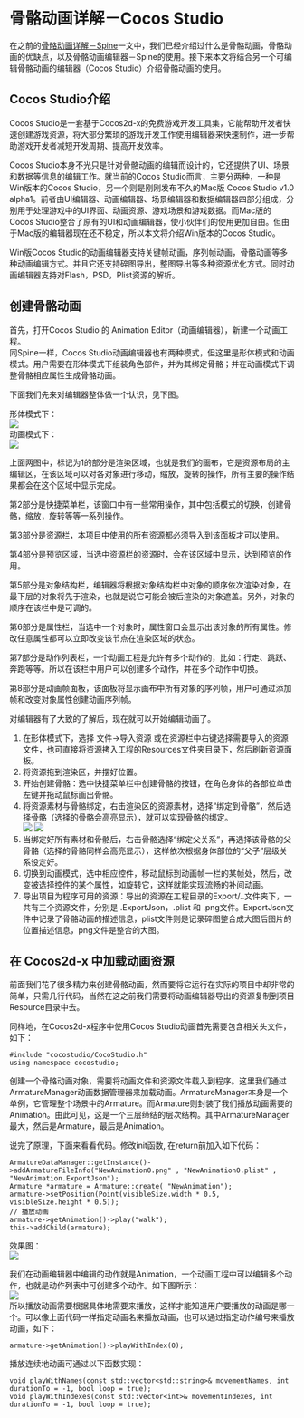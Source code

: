 # 骨骼动画详解－Cocos Studio

在之前的[骨骼动画详解－Spine]()一文中，我们已经介绍过什么是骨骼动画，骨骼动画的优缺点，以及骨骼动画编辑器－Spine的使用。接下来本文将结合另一个可编辑骨骼动画的编辑器（Cocos Studio）介绍骨骼动画的使用。

## Cocos Studio介绍

Cocos Studio是一套基于Cocos2d-x的免费游戏开发工具集，它能帮助开发者快速创建游戏资源，将大部分繁琐的游戏开发工作使用编辑器来快速制作，进一步帮助游戏开发者减短开发周期、提高开发效率。

Cocos Studio本身不光只是针对骨骼动画的编辑而设计的，它还提供了UI、场景和数据等信息的编辑工作。就当前的Cocos Studio而言，主要分两种，一种是Win版本的Cocos Studio，另一个则是刚刚发布不久的Mac版 Cocos Studio v1.0 alpha1。前者由UI编辑器、动画编辑器、场景编辑器和数据编辑器四部分组成，分别用于处理游戏中的UI界面、动画资源、游戏场景和游戏数据。而Mac版的Cocos Studio整合了原有的UI和动画编辑器，使小伙伴们的使用更加自由。但由于Mac版的编辑器现在还不稳定，所以本文将介绍Win版本的Cocos Studio。

Win版Cocos Studio的动画编辑器支持关键帧动画，序列帧动画，骨骼动画等多种动画编辑方式。并且它还支持碎图导出，整图导出等多种资源优化方式。同时动画编辑器支持对Flash，PSD，Plist资源的解析。

## 创建骨骼动画

首先，打开Cocos Studio 的 Animation Editor（动画编辑器），新建一个动画工程。         
同Spine一样，Cocos Studio动画编辑器也有两种模式，但这里是形体模式和动画模式。用户需要在形体模式下组装角色部件，并为其绑定骨骼；并在动画模式下调整骨骼相应属性生成骨骼动画。

下面我们先来对编辑器整体做一个认识，见下图。

形体模式下：         
![](./res/mode1.jpg)       
动画模式下：         
![](./res/mode2.jpg)           

上面两图中，标记为1的部分是渲染区域，也就是我们的画布，它是资源布局的主编辑区，在该区域可以对各对象进行移动，缩放，旋转的操作，所有主要的操作结果都会在这个区域中显示完成。    
  
第2部分是快捷菜单栏，该窗口中有一些常用操作，其中包括模式的切换，创建骨骼，缩放，旋转等等一系列操作。          

第3部分是资源栏，本项目中使用的所有资源都必须导入到该面板才可以使用。            

第4部分是预览区域，当选中资源栏的资源时，会在该区域中显示，达到预览的作用。               

第5部分是对象结构栏，编辑器将根据对象结构栏中对象的顺序依次渲染对象，在最下层的对象将先于渲染，也就是说它可能会被后渲染的对象遮盖。另外，对象的顺序在该栏中是可调的。    
       
第6部分是属性栏，当选中一个对象时，属性窗口会显示出该对象的所有属性。修改任意属性都可以立即改变该节点在渲染区域的状态。

第7部分是动作列表栏，一个动画工程是允许有多个动作的，比如：行走、跳跃、奔跑等等。所以在该栏中用户可以创建多个动作，并在多个动作中切换。

第8部分是动画帧面板，该面板将显示画布中所有对象的序列帧，用户可通过添加帧和改变对象属性创建动画序列帧。

对编辑器有了大致的了解后，现在就可以开始编辑动画了。

1. 在形体模式下，选择 文件->导入资源 或在资源栏中右键选择需要导入的资源文件，也可直接将资源拷入工程的Resources文件夹目录下，然后刷新资源面板。  
2. 将资源拖到渲染区，并摆好位置。
3. 开始创建骨骼：选中快捷菜单栏中创建骨骼的按钮，在角色身体的各部位单击左键并拖动鼠标画出骨骼。
4. 将资源素材与骨骼绑定，右击渲染区的资源素材，选择“绑定到骨骼”，然后选择骨骼（选择的骨骼会高亮显示），就可以实现骨骼的绑定。         
![](./res/bind1.jpg)  ![](./res/bind2.jpg)  
5. 当绑定好所有素材和骨骼后，右击骨骼选择“绑定父关系”，再选择该骨骼的父骨骼（选择的骨骼同样会高亮显示），这样依次根据身体部位的“父子”层级关系设定好。
6. 切换到动画模式，选中相应控件，移动鼠标到动画帧一栏的某帧处，然后，改变被选择控件的某个属性，如旋转它，这样就能实现流畅的补间动画。
7. 导出项目为程序可用的资源：导出的资源在工程目录的Export/..文件夹下，一共有三个资源文件，分别是 .ExportJson，.plist 和 .png文件。ExportJson文件中记录了骨骼动画的描述信息，plist文件则是记录碎图整合成大图后图片的位置描述信息，png文件是整合的大图。 

 
## 在 Cocos2d-x 中加载动画资源

前面我们花了很多精力来创建骨骼动画，然而要将它运行在实际的项目中却非常的简单，只需几行代码，当然在这之前我们需要将动画编辑器导出的资源复制到项目Resource目录中去。

同样地，在Cocos2d-x程序中使用Cocos Studio动画首先需要包含相关头文件，如下：

```
#include "cocostudio/CocoStudio.h"
using namespace cocostudio;
```

创建一个骨骼动画对象，需要将动画文件和资源文件载入到程序。这里我们通过ArmatureManager动画数据管理器来加载动画。ArmatureManager本身是一个单例，它管理整个场景中的Armature。而Armature则封装了我们播放动画需要的Animation。由此可见，这是一个三层缔结的层次结构。其中ArmatureManager最大，然后是Armature，最后是Animation。

说完了原理，下面来看看代码。修改init函数, 在return前加入如下代码：  

```
ArmatureDataManager::getInstance()->addArmatureFileInfo("NewAnimation0.png" , "NewAnimation0.plist" , "NewAnimation.ExportJson");
Armature *armature = Armature::create( "NewAnimation");
armature->setPosition(Point(visibleSize.width * 0.5, visibleSize.height * 0.5));
// 播放动画
armature->getAnimation()->play("walk");
this->addChild(armature);
```
效果图：       
![](./res/result.png)      

我们在动画编辑器中编辑的动作就是Animation，一个动画工程中可以编辑多个动作，也就是动作列表中可创建多个动作。如下图所示：        
![](./res/animations.jpg)         
所以播放动画需要根据具体地需要来播放，这样才能知道用户要播放的动画是哪一个。可以像上面代码一样指定动画名来播放动画，也可以通过指定动作编号来播放动画，如下：

```
armature->getAnimation()->playWithIndex(0);
```

播放连续地动画可通过以下函数实现：

```
void playWithNames(const std::vector<std::string>& movementNames, int durationTo = -1, bool loop = true);
void playWithIndexes(const std::vector<int>& movementIndexes, int durationTo = -1, bool loop = true);
```
